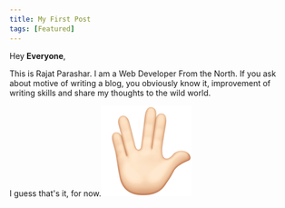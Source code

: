 ```yaml
---
title: My First Post
tags: [Featured]
---
```


Hey **Everyone**,

This is Rajat Parashar. I am a Web Developer From the North. If you ask about motive of writing a blog, you obviously know it, improvement of writing skills and share my thoughts to the wild world.

I guess that's it, for now.![](/assets/raised-hand.png)
